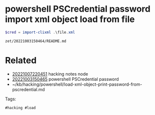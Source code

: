 # powershell PSCredential password import xml object load from file
```powershell
$cred = import-clixml .\file.xml
```

` zet/20221003150464/README.md `

# Related

- [20221007220451](/zet/20221007220451/README.md) hacking notes node
- [20221003150465](/zet/20221003150465/README.md) powershell PSCredential password
- ~/kb/hacking/powershell/load-xml-object-print-password-from-pscredential.md

Tags:

    #hacking #load 
